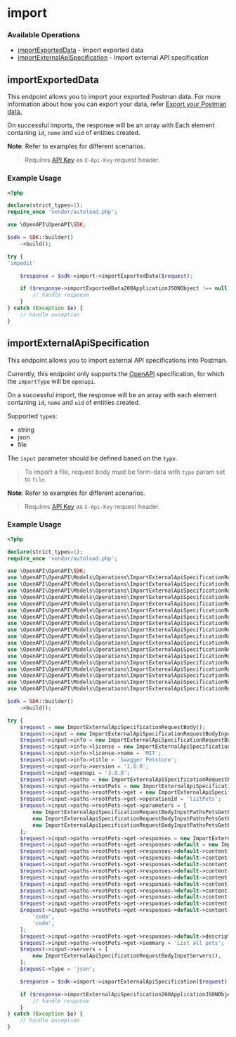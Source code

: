 # import

### Available Operations

* [importExportedData](#importexporteddata) - Import exported data
* [importExternalApiSpecification](#importexternalapispecification) - Import external API specification

## importExportedData

This endpoint allows you to import your exported Postman data.
For more information about how you can export your data, refer <a href="https://go.postman.co/me/export">Export your Postman data.</a>

On successful imports, the response will be an array with Each element contaning `id`, `name` and `uid` of entities created.

**Note**: Refer to examples for different scenarios.

> Requires <a href="#authentication">API Key</a> as `X-Api-Key` request header.

### Example Usage

```php
<?php

declare(strict_types=1);
require_once 'vendor/autoload.php';

use \OpenAPI\OpenAPI\SDK;

$sdk = SDK::builder()
    ->build();

try {
'impedit'

    $response = $sdk->import->importExportedData($request);

    if ($response->importExportedData200ApplicationJSONObject !== null) {
        // handle response
    }
} catch (Exception $e) {
    // handle exception
}
```

## importExternalApiSpecification

This endpoint allows you to import external API specifications into Postman.

Currently, this endpoint only supports the <a href="https://github.com/OAI/OpenAPI-Specification/blob/master/versions/3.0.2.md">OpenAPI</a> specification, for which the `importType` will be `openapi`.

On a successful import, the response will be an array with each element contaning `id`, `name` and `uid` of entities created.

Supported `type`s:

- string
- json
- file

The `input` parameter should be defined based on the `type`.

> To import a file, request body must be form-data with `type` param set to `file`.

**Note**: Refer to examples for different scenarios.

> Requires <a href="#authentication">API Key</a> as `X-Api-Key` request header.

### Example Usage

```php
<?php

declare(strict_types=1);
require_once 'vendor/autoload.php';

use \OpenAPI\OpenAPI\SDK;
use \OpenAPI\OpenAPI\Models\Operations\ImportExternalApiSpecificationRequestBody;
use \OpenAPI\OpenAPI\Models\Operations\ImportExternalApiSpecificationRequestBodyInput;
use \OpenAPI\OpenAPI\Models\Operations\ImportExternalApiSpecificationRequestBodyInputInfo;
use \OpenAPI\OpenAPI\Models\Operations\ImportExternalApiSpecificationRequestBodyInputInfoLicense;
use \OpenAPI\OpenAPI\Models\Operations\ImportExternalApiSpecificationRequestBodyInputPaths;
use \OpenAPI\OpenAPI\Models\Operations\ImportExternalApiSpecificationRequestBodyInputPathsPets;
use \OpenAPI\OpenAPI\Models\Operations\ImportExternalApiSpecificationRequestBodyInputPathsPetsGet;
use \OpenAPI\OpenAPI\Models\Operations\ImportExternalApiSpecificationRequestBodyInputPathsPetsGetParameters;
use \OpenAPI\OpenAPI\Models\Operations\ImportExternalApiSpecificationRequestBodyInputPathsPetsGetParametersSchema;
use \OpenAPI\OpenAPI\Models\Operations\ImportExternalApiSpecificationRequestBodyInputPathsPetsGetResponses;
use \OpenAPI\OpenAPI\Models\Operations\ImportExternalApiSpecificationRequestBodyInputPathsPetsGetResponsesDefault;
use \OpenAPI\OpenAPI\Models\Operations\ImportExternalApiSpecificationRequestBodyInputPathsPetsGetResponsesDefaultContent;
use \OpenAPI\OpenAPI\Models\Operations\ImportExternalApiSpecificationRequestBodyInputPathsPetsGetResponsesDefaultContentApplicationJson;
use \OpenAPI\OpenAPI\Models\Operations\ImportExternalApiSpecificationRequestBodyInputPathsPetsGetResponsesDefaultContentApplicationJsonSchema;
use \OpenAPI\OpenAPI\Models\Operations\ImportExternalApiSpecificationRequestBodyInputPathsPetsGetResponsesDefaultContentApplicationJsonSchemaProperties;
use \OpenAPI\OpenAPI\Models\Operations\ImportExternalApiSpecificationRequestBodyInputPathsPetsGetResponsesDefaultContentApplicationJsonSchemaPropertiesCode;
use \OpenAPI\OpenAPI\Models\Operations\ImportExternalApiSpecificationRequestBodyInputPathsPetsGetResponsesDefaultContentApplicationJsonSchemaPropertiesMessage;
use \OpenAPI\OpenAPI\Models\Operations\ImportExternalApiSpecificationRequestBodyInputServers;

$sdk = SDK::builder()
    ->build();

try {
    $request = new ImportExternalApiSpecificationRequestBody();
    $request->input = new ImportExternalApiSpecificationRequestBodyInput();
    $request->input->info = new ImportExternalApiSpecificationRequestBodyInputInfo();
    $request->input->info->license = new ImportExternalApiSpecificationRequestBodyInputInfoLicense();
    $request->input->info->license->name = 'MIT';
    $request->input->info->title = 'Swagger Petstore';
    $request->input->info->version = '1.0.0';
    $request->input->openapi = '3.0.0';
    $request->input->paths = new ImportExternalApiSpecificationRequestBodyInputPaths();
    $request->input->paths->rootPets = new ImportExternalApiSpecificationRequestBodyInputPathsPets();
    $request->input->paths->rootPets->get = new ImportExternalApiSpecificationRequestBodyInputPathsPetsGet();
    $request->input->paths->rootPets->get->operationId = 'listPets';
    $request->input->paths->rootPets->get->parameters = [
        new ImportExternalApiSpecificationRequestBodyInputPathsPetsGetParameters(),
        new ImportExternalApiSpecificationRequestBodyInputPathsPetsGetParameters(),
        new ImportExternalApiSpecificationRequestBodyInputPathsPetsGetParameters(),
    ];
    $request->input->paths->rootPets->get->responses = new ImportExternalApiSpecificationRequestBodyInputPathsPetsGetResponses();
    $request->input->paths->rootPets->get->responses->default = new ImportExternalApiSpecificationRequestBodyInputPathsPetsGetResponsesDefault();
    $request->input->paths->rootPets->get->responses->default->content = new ImportExternalApiSpecificationRequestBodyInputPathsPetsGetResponsesDefaultContent();
    $request->input->paths->rootPets->get->responses->default->content->applicationJson = new ImportExternalApiSpecificationRequestBodyInputPathsPetsGetResponsesDefaultContentApplicationJson();
    $request->input->paths->rootPets->get->responses->default->content->applicationJson->schema = new ImportExternalApiSpecificationRequestBodyInputPathsPetsGetResponsesDefaultContentApplicationJsonSchema();
    $request->input->paths->rootPets->get->responses->default->content->applicationJson->schema->properties = new ImportExternalApiSpecificationRequestBodyInputPathsPetsGetResponsesDefaultContentApplicationJsonSchemaProperties();
    $request->input->paths->rootPets->get->responses->default->content->applicationJson->schema->properties->code = new ImportExternalApiSpecificationRequestBodyInputPathsPetsGetResponsesDefaultContentApplicationJsonSchemaPropertiesCode();
    $request->input->paths->rootPets->get->responses->default->content->applicationJson->schema->properties->code->format = 'int32';
    $request->input->paths->rootPets->get->responses->default->content->applicationJson->schema->properties->code->type = 'integer';
    $request->input->paths->rootPets->get->responses->default->content->applicationJson->schema->properties->message = new ImportExternalApiSpecificationRequestBodyInputPathsPetsGetResponsesDefaultContentApplicationJsonSchemaPropertiesMessage();
    $request->input->paths->rootPets->get->responses->default->content->applicationJson->schema->properties->message->type = 'string';
    $request->input->paths->rootPets->get->responses->default->content->applicationJson->schema->required = [
        'code',
        'code',
    ];
    $request->input->paths->rootPets->get->responses->default->description = 'unexpected error';
    $request->input->paths->rootPets->get->summary = 'List all pets';
    $request->input->servers = [
        new ImportExternalApiSpecificationRequestBodyInputServers(),
    ];
    $request->type = 'json';

    $response = $sdk->import->importExternalApiSpecification($request);

    if ($response->importExternalApiSpecification200ApplicationJSONObject !== null) {
        // handle response
    }
} catch (Exception $e) {
    // handle exception
}
```

